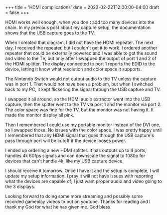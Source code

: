 +++
title = 'HDMI complications'
date = 2023-02-22T12:00:00-04:00
draft = false
+++

HDMI works well enough, when you don't add too many devices into the chain. In my previous post about my capture setup, the documentation shows that the USB capture goes to the TV.

When I created that diagram, I did not have the HDMI repeater. The next day, I received the repeater, but I couldn't get it to work. I ordered another repeater that could be externally powered and I was able to get the sound and video to the TV, but only after I swapped the output of port 1 and 2 of the HDMI splitter. The display connected to port 1 reports the EDID to the device, letting it know what resolution and color space it supports.

The Nintendo Switch would not output audio to the TV unless the capture was in port 1. That would not have been a problem, but when I switched back to my PC, it kept flickering the signal through the USB capture and TV.

I swapped it all around, so the HDMI audio extractor went into the USB capture, then the spitter went to the TV via port 1 and the monitor via port 2. The color space was fine for the TV, but the monitor was not having it. It made the monitor display all pink.

Then I remembered I could use my portable monitor instead of the DVI one, so I swapped those. No issues with the color space. I was pretty happy until I remembered that any HDMI signal that goes through the USB capture's pass through port will be cutoff if the device looses power.

I ended up ordering a new HDMI splitter. It has outputs up to 4 ports, handles 4k 60fps signals and can downscale the signal to 1080p for devices that can't handle 4k, like my USB capture device.

I should receive it tomorrow. Once I have it and the setup is complete, I will update my setup information. I pray it will not have issues with reporting what the devices are capable of; I just want proper audio and video going to the 3 displays.

Looking forward to doing some more streaming and possibly some recorded gameplay videos to put on youtube. Thanks for reading and I thank my God for what he has given me. God bless.
